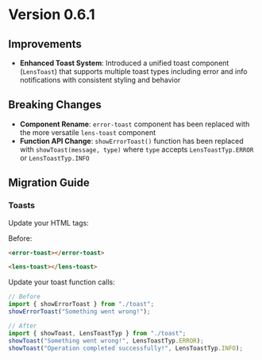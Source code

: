 # Version 0.6.1

## Improvements

- **Enhanced Toast System**: Introduced a unified toast component (`LensToast`) that supports multiple toast types including error and info notifications with consistent styling and behavior

## Breaking Changes

- **Component Rename**: `error-toast` component has been replaced with the more versatile `lens-toast` component
- **Function API Change**: `showErrorToast()` function has been replaced with `showToast(message, type)` where `type` accepts `LensToastTyp.ERROR` or `LensToastTyp.INFO`

## Migration Guide

### Toasts

Update your HTML tags:

Before:

```html
<error-toast></error-toast>
```

```html
<lens-toast></lens-toast>
```

Update your toast function calls:

```typescript
// Before
import { showErrorToast } from "./toast";
showErrorToast("Something went wrong!");

// After
import { showToast, LensToastTyp } from "./toast";
showToast("Something went wrong!", LensToastTyp.ERROR);
showToast("Operation completed successfully!", LensToastTyp.INFO);
```
